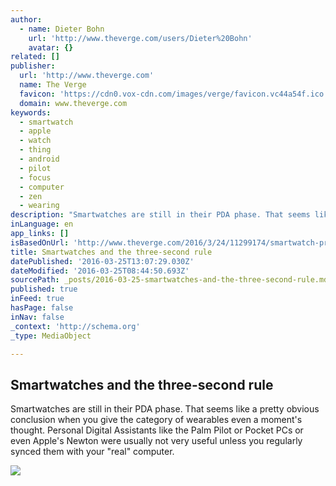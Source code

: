```yaml
---
author:
  - name: Dieter Bohn
    url: 'http://www.theverge.com/users/Dieter%20Bohn'
    avatar: {}
related: []
publisher:
  url: 'http://www.theverge.com'
  name: The Verge
  favicon: 'https://cdn0.vox-cdn.com/images/verge/favicon.vc44a54f.ico'
  domain: www.theverge.com
keywords:
  - smartwatch
  - apple
  - watch
  - thing
  - android
  - pilot
  - focus
  - computer
  - zen
  - wearing
description: "Smartwatches are still in their PDA phase. That seems like a pretty obvious conclusion when you give the category of wearables even a moment's thought. Personal Digital Assistants like the Palm Pilot or Pocket PCs or even Apple's Newton were usually not very useful unless you regularly synced them with your \"real\" computer."
inLanguage: en
app_links: []
isBasedOnUrl: 'http://www.theverge.com/2016/3/24/11299174/smartwatch-problems-design-features-pdas-zen-of-palm'
title: Smartwatches and the three-second rule
datePublished: '2016-03-25T13:07:29.030Z'
dateModified: '2016-03-25T08:44:50.693Z'
sourcePath: _posts/2016-03-25-smartwatches-and-the-three-second-rule.md
published: true
inFeed: true
hasPage: false
inNav: false
_context: 'http://schema.org'
_type: MediaObject

---
```

<article style=""><h1>Smartwatches and the three-second rule</h1><p>Smartwatches are still in their PDA phase. That seems like a pretty obvious conclusion when you give the category of wearables even a moment's thought. Personal Digital Assistants like the Palm Pilot or Pocket PCs or even Apple's Newton were usually not very useful unless you regularly synced them with your "real" computer.</p><img src="https://cdn1.vox-cdn.com/thumbor/jpixEg5ZEMOVuwrtv0k_l9a4ZA8=/0x131:2500x1537/1600x900/cdn0.vox-cdn.com/uploads/chorus_image/image/49157727/apple-watch-bands-01080.0.0.jpg" /></article>